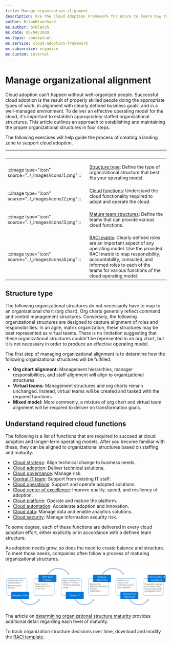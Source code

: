 ```yaml
---
title: Manage organization alignment
description: Use the Cloud Adoption Framework for Azure to learn how to establish and maintain your organization's alignment.
author: BrianBlanchard
ms.author: brblanch
ms.date: 05/04/2020
ms.topic: conceptual
ms.service: cloud-adoption-framework
ms.subservice: organize
ms.custom: internal
---
```


# Manage organizational alignment

Cloud adoption can't happen without well-organized people. Successful cloud adoption is the result of properly skilled people doing the appropriate types of work, in alignment with clearly defined business goals, and in a well-managed environment. To deliver an effective operating model for the cloud, it's important to establish appropriately staffed organizational structures. This article outlines an approach to establishing and maintaining the proper organizational structures in four steps.

The following exercises will help guide the process of creating a landing zone to support cloud adoption.

| <span title="Icon">&nbsp;</span> | <span title="Description">&nbsp;</span> |
|--|--|
| <br> :::image type="icon" source="../_images/icons/1.png"::: | <br> [Structure type](#structure-type): Define the type of organizational structure that best fits your operating model. |
| <br> :::image type="icon" source="../_images/icons/2.png"::: | <br> [Cloud functions](#understand-required-cloud-functions): Understand the cloud functionality required to adopt and operate the cloud. |
| <br> :::image type="icon" source="../_images/icons/3.png"::: | <br> [Mature team structures](./organization-structures.md): Define the teams that can provide various cloud functions. |
| <br> :::image type="icon" source="../_images/icons/4.png"::: | <br> [RACI matrix](./raci-alignment.md): Clearly defined roles are an important aspect of any operating model. Use the provided RACI matrix to map responsibility, accountability, consulted, and informed roles to each of the teams for various functions of the cloud operating model. |

## Structure type

The following organizational structures do not necessarily have to map to an organizational chart (org chart). Org charts generally reflect command and control management structures. Conversely, the following organizational structures are designed to capture alignment of roles and responsibilities. In an agile, matrix organization, these structures may be best represented as virtual teams. There is no limitation suggesting that these organizational structures couldn't be represented in an org chart, but it is not necessary in order to produce an effective operating model.

The first step of managing organizational alignment is to determine how the following organizational structures will be fulfilled:

- **Org chart alignment:** Management hierarchies, manager responsibilities, and staff alignment will align to organizational structures.
- **Virtual teams:** Management structures and org charts remain unchanged. Instead, virtual teams will be created and tasked with the required functions.
- **Mixed model:** More commonly, a mixture of org chart and virtual team alignment will be required to deliver on transformation goals.

## Understand required cloud functions

The following is a list of functions that are required to succeed at cloud adoption and longer-term operating models. After you become familiar with these, they can be aligned to organizational structures based on staffing and maturity:

- [Cloud strategy](./cloud-strategy.md): Align technical change to business needs.
- [Cloud adoption](./cloud-adoption.md): Deliver technical solutions.
- [Cloud governance](./cloud-governance.md): Manage risk.
- [Central IT team](./central-it.md): Support from existing IT staff.
- [Cloud operations](./cloud-operations.md): Support and operate adopted solutions.
- [Cloud center of excellence](./cloud-center-of-excellence.md): Improve quality, speed, and resiliency of adoption.
- [Cloud platform](./cloud-platform.md): Operate and mature the platform.
- [Cloud automation](./cloud-automation.md): Accelerate adoption and innovation.
- [Cloud data](./cloud-data.md): Manage data and enable analytics solutions.
- [Cloud security](./cloud-security.md): Manage information security risk.

To some degree, each of these functions are delivered in every cloud adoption effort, either explicitly or in accordance with a defined team structure.

As adoption needs grow, so does the need to create balance and structure. To meet those needs, companies often follow a process of maturing organizational structures.

![Organizational maturity cycle](../_images/ready/org-ready-maturity.png)

The article on [determining organizational structure maturity](./organization-structures.md) provides additional detail regarding each level of maturity.

To track organization structure decisions over time, download and modify the [RACI template](https://raw.githubusercontent.com/microsoft/CloudAdoptionFramework/master/organize/raci-template.xlsx).
